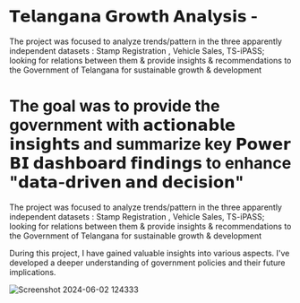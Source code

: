 # 𝗧𝗲𝗹𝗮𝗻𝗴𝗮𝗻𝗮 𝗚𝗿𝗼𝘄𝘁𝗵 𝗔𝗻𝗮𝗹𝘆𝘀𝗶𝘀 -
The project was focused to analyze trends/pattern in the three apparently independent datasets : Stamp Registration , Vehicle Sales, TS-iPASS; looking for relations between them &amp; provide insights &amp; recommendations to the Government of Telangana for sustainable growth &amp; development

# The goal was to provide the government with 𝗮𝗰𝘁𝗶𝗼𝗻𝗮𝗯𝗹𝗲 𝗶𝗻𝘀𝗶𝗴𝗵𝘁𝘀 and summarize key 𝗣𝗼𝘄𝗲𝗿 𝗕𝗜 𝗱𝗮𝘀𝗵𝗯𝗼𝗮𝗿𝗱 𝗳𝗶𝗻𝗱𝗶𝗻𝗴𝘀 to enhance "𝗱𝗮𝘁𝗮-𝗱𝗿𝗶𝘃𝗲𝗻 𝗮𝗻𝗱 𝗱𝗲𝗰𝗶𝘀𝗶𝗼𝗻"

The project was focused to analyze trends/pattern in the three apparently independent datasets : Stamp Registration , Vehicle Sales, TS-iPASS;
looking for relations between them & provide insights & recommendations to the Government of Telangana for sustainable growth & development

During this project, I have gained valuable insights into various aspects. I've developed a deeper understanding of government policies and their future implications. 

![Screenshot 2024-06-02 124333](https://github.com/Rajeswari-kotha/-/assets/162559903/7a1446b2-88c5-47b0-b545-cec209d4a146)


